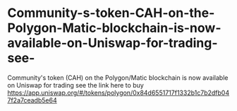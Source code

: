 # Community-s-token-CAH-on-the-Polygon-Matic-blockchain-is-now-available-on-Uniswap-for-trading-see-
Community's token (CAH) on the Polygon/Matic blockchain is now available on Uniswap for trading see the link here to buy https://app.uniswap.org/#/tokens/polygon/0x84d6551717f1332b1c7b2dfb047f2a7ceadb5e64
